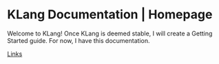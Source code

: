# KLang Documentation | Homepage

Welcome to KLang! Once KLang is deemed stable, I will create a Getting Started guide. For now, I have this documentation.

[Links](Links)
